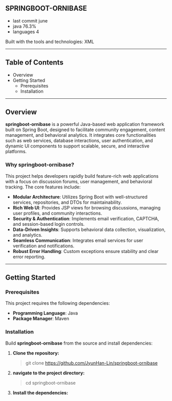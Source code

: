 ## SPRINGBOOT-ORNIBASE
- last commit june
- java 76.3%
- languages 4

Built with the tools and technologies:
XML

------

## Table of Contents
- Overview
- Getting Started
  - Prerequisites
  - Installation

-------

## Overview

**springboot-ornibase** is a powerful Java-based web application framework built on Spring Boot, designed to facilitate community engagement, content management, and behavioral analytics. It integrates core functionalities such as web services, database interactions, user authentication, and dynamic UI components to support scalable, secure, and interactive platforms.

### Why springboot-ornibase?

This project helps developers rapidly build feature-rich web applications with a focus on discussion forums, user management, and behavioral tracking. The core features include:

- **Modular Architecture**: Utilizes Spring Boot with well-structured services, repositories, and DTOs for maintainability.  
- **Rich Web UI**: Provides JSP views for browsing discussions, managing user profiles, and community interactions.  
- **Security & Authentication**: Implements email verification, CAPTCHA, and session-based login controls.  
- **Data-Driven Insights**: Supports behavioral data collection, visualization, and analytics.  
- **Seamless Communication**: Integrates email services for user verification and notifications.  
- **Robust Error Handling**: Custom exceptions ensure stability and clear error reporting.  

---

## Getting Started

### Prerequisites
This project requires the following dependencies:
- **Programming Language**: Java  
- **Package Manager**: Maven  

### Installation
Build **springboot-ornibase** from the source and install dependencies:

1. **Clone the repository:**
   > git clone https://github.com/JyunHan-Lin/springboot-ornibase
2. **navigate to the project directory:**
   > cd springboot-ornibase
4. **Install the dependencies:**
